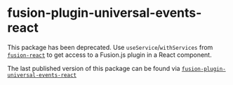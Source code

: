 # fusion-plugin-universal-events-react

This package has been deprecated. Use `useService`/`withServices` from [`fusion-react`](https://github.com/fusionjs/fusionjs/tree/master/public/fusion-react) to get access to a Fusion.js plugin in a React component.

The last published version of this package can be found via [`fusion-plugin-universal-events-react`](https://github.com/fusionjs/fusionjs/tree/releases/2020-02-25/191013/wispy-silence/fusion-plugin-universal-events-react)
